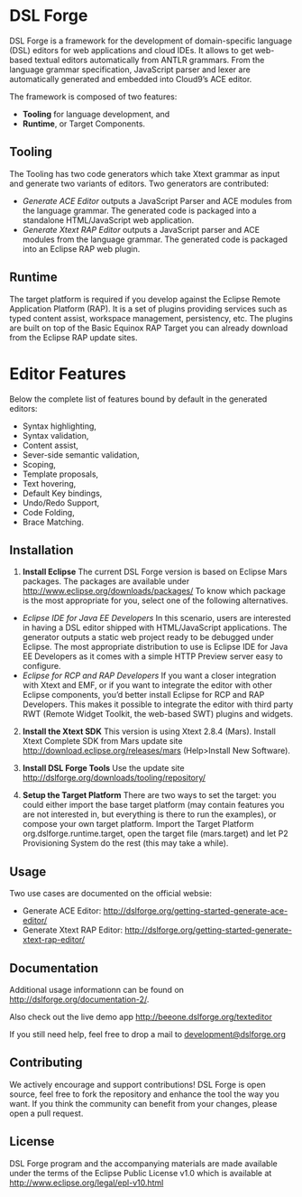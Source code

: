 # DSL Forge

DSL Forge is a framework for the development of domain-specific language (DSL) editors for web applications and cloud IDEs. 
It allows to get web-based textual editors automatically from ANTLR grammars. From the language grammar specification, JavaScript parser and lexer are automatically generated and embedded into Cloud9’s ACE editor.

The framework is composed of two features:
- **Tooling** for language development, and
- **Runtime**, or Target Components.

## Tooling
The Tooling has two code generators which take Xtext grammar as input and generate two variants of editors.
Two generators are contributed:
- _*Generate ACE Editor*_ outputs a JavaScript Parser and ACE modules from the language grammar. The generated code is packaged into a standalone HTML/JavaScript web application.
- _*Generate Xtext RAP Editor*_ outputs a JavaScript parser and ACE modules from the language grammar. The generated code is packaged into an Eclipse RAP web plugin.

## Runtime
The target platform is required if you develop against the Eclipse Remote Application Platform (RAP). It is a set of plugins providing services such as typed content assist, workspace management, persistency, etc. The plugins are built on top of the Basic Equinox RAP Target you can already download from the Eclipse RAP update sites.

# Editor Features
Below the complete list of features bound by default in the generated editors:
- Syntax highlighting,
- Syntax validation,
- Content assist,
- Sever-side semantic validation,
- Scoping,
- Template proposals,
- Text hovering,
- Default Key bindings,
- Undo/Redo Support,
- Code Folding, 
- Brace Matching.

## Installation

1. **Install Eclipse**
The current DSL Forge version is based on Eclipse Mars packages. The packages are available under http://www.eclipse.org/downloads/packages/
To know which package is the most appropriate for you, select one of the following alternatives.
 - *Eclipse IDE for Java EE Developers*
In this scenario, users are interested in having a DSL editor shipped with HTML/JavaScript applications. The generator outputs a static web project ready to be debugged under Eclipse. The most appropriate distribution to use is Eclipse IDE for Java EE Developers as it comes with a simple HTTP Preview server easy to configure.
 - *Eclipse for RCP and RAP Developers*
If you want a closer integration with Xtext and EMF, or if you want to integrate the editor with other Eclipse components, you’d better install Eclipse for RCP and RAP Developers. This makes it possible to integrate the editor with third party RWT (Remote Widget Toolkit, the web-based SWT) plugins and widgets.

2. **Install the Xtext SDK**
This version is using Xtext 2.8.4 (Mars). Install Xtext Complete SDK from Mars update site http://download.eclipse.org/releases/mars (Help>Install New Software).

3. **Install DSL Forge Tools**
Use the update site http://dslforge.org/downloads/tooling/repository/

4. **Setup the Target Platform**
There are two ways to set the target: you could either import the base target platform (may contain features you are not interested in, but everything is there to run the examples), or compose your own target platform.
Import the Target Platform org.dslforge.runtime.target, open the target file (mars.target) and let P2 Provisioning System do the rest (this may take a while).

## Usage

Two use cases are documented on the official websie:
- Generate ACE Editor: http://dslforge.org/getting-started-generate-ace-editor/
- Generate Xtext RAP Editor: http://dslforge.org/getting-started-generate-xtext-rap-editor/

## Documentation

Additional usage informationn can be found on http://dslforge.org/documentation-2/.

Also check out the live demo app http://beeone.dslforge.org/texteditor

If you still need help, feel free to drop a mail to development@dslforge.org

## Contributing

We actively encourage and support contributions! DSL Forge is open source, feel free to fork the repository and enhance the tool the way you want. If you think the community can benefit from your changes, please open a pull request. 

## License

DSL Forge program and the accompanying materials are made available under the terms of the Eclipse Public License v1.0 which is available at http://www.eclipse.org/legal/epl-v10.html
